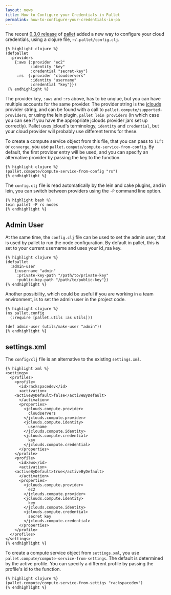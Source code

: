 ```yaml
---
layout: news
title: How to Configure your Credentials in Pallet
permalink: how-to-configure-your-credentials-in-pa
---
```

The recent
[0.3.0 release](http://palletops.com/pallet-release-030-agile-cloud-development)
of [pallet](https://github.com/hugoduncan/pallet) added a new way to configure
your cloud credentials, using a clojure file, `~/.pallet/config.clj`.

    {% highlight clojure %}
    (defpallet
      :providers
        {:aws {:provider "ec2"
               :identity "key"
               :credential "secret-key"}
         :rs  {:provider "cloudservers"
               :identity "username"
               :credential "key"}})
     {% endhighlight %}

The provider key, `:aws` and `:rs` above, has to be unqiue, but you can have
multiple accounts for the same provider. The provider string is the
[jclouds](http://jclouds.org/) provider string, and can be found with a call to
`pallet.compute/supported-providers`, or using the lein plugin,
`pallet lein providers` (in which case you can see if you have the appropriate
jclouds provider jars set up correctly).  Pallet uses jcloud's terminology,
`identity` and `credential`, but your cloud provider will probably use different
terms for these.

To create a compute service object from this file, that you can pass to `lift`
or `converge`, you use `pallet.compute/compute-service-from-config`. By default,
the first provider entry will be used, and you can specify an alternative
provider by passing the key to the function.

    {% highlight clojure %}
    (pallet.compute/compute-service-from-config "rs")
    {% endhighlight %}

The `config.clj` file is read automatically by the lein and cake plugins, and
in lein, you can switch between providers using the `-P` command line option.

    {% highlight bash %}
    lein pallet -P rs nodes
    {% endhighlight %}


## Admin User

At the same time, the `config.clj` file can be used to set the admin user, that
is used by pallet to run the node configuration. By default in pallet, this is
set to your current username and uses your id_rsa key.

    {% highlight clojure %}
    (defpallet
      :admin-user
        {:username "admin"
         :private-key-path "/path/to/private-key"
         :public-key-path "/path/to/public-key"})
    {% endhighlight %}

Another possibility, which could be useful if you are working in a team
environment, is to set the admin user in the project code.

    {% highlight clojure %}
    (ns pallet.config
      (:require [pallet.utils :as utils]))

    (def admin-user (utils/make-user "admin"))
    {% endhighlight %}

## settings.xml

The `config/clj` file is an alternative to the existing `settings.xml`.

    {% highlight xml %}
    <settings>
      <profiles>
        <profile>
          <id>rackspacedev</id>
          <activation>
	    <activeByDefault>false</activeByDefault>
          </activation>
          <properties>
            <jclouds.compute.provider>
              cloudservers
            </jclouds.compute.provider>
            <jclouds.compute.identity>
              username
            </jclouds.compute.identity>
            <jclouds.compute.credential>
              key
            </jclouds.compute.credential>
          </properties>
        </profile>
        <profile>
          <id>aws</id>
          <activation>
	    <activeByDefault>true</activeByDefault>
          </activation>
          <properties>
            <jclouds.compute.provider>
              ec2
            </jclouds.compute.provider>
            <jclouds.compute.identity>
              key
            </jclouds.compute.identity>
            <jclouds.compute.credential>
              secret key
            </jclouds.compute.credential>
          </properties>
        </profile>
      </profiles>
    </settings>
    {% endhighlight %}


To create a compute service object from `settings.xml`, you use
`pallet.compute/compute-service-from-settings`. The default is determined by the
active profile. You can specify a different profile by passing the profile's id
to the function.

    {% highlight clojure %}
    (pallet.compute/compute-service-from-settigs "rackspacedev")
    {% endhighlight %}
